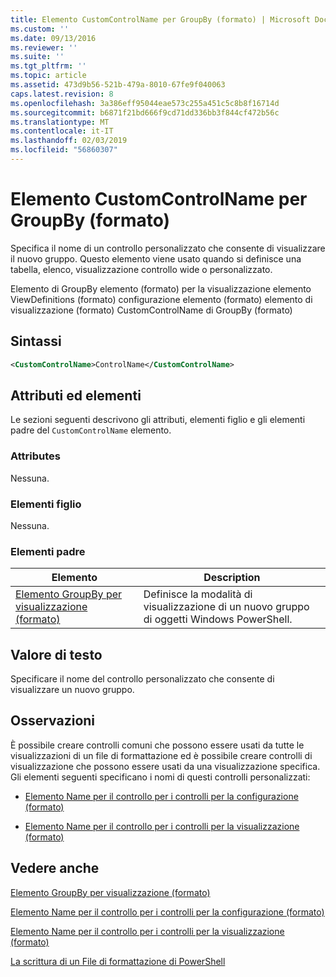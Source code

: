 ```yaml
---
title: Elemento CustomControlName per GroupBy (formato) | Microsoft Docs
ms.custom: ''
ms.date: 09/13/2016
ms.reviewer: ''
ms.suite: ''
ms.tgt_pltfrm: ''
ms.topic: article
ms.assetid: 473d9b56-521b-479a-8010-67fe9f040063
caps.latest.revision: 8
ms.openlocfilehash: 3a386eff95044eae573c255a451c5c8b8f16714d
ms.sourcegitcommit: b6871f21bd666f9cd71dd336bb3f844cf472b56c
ms.translationtype: MT
ms.contentlocale: it-IT
ms.lasthandoff: 02/03/2019
ms.locfileid: "56860307"
---
```

# <a name="customcontrolname-element-for-groupby-format"></a>Elemento CustomControlName per GroupBy (formato)

Specifica il nome di un controllo personalizzato che consente di visualizzare il nuovo gruppo. Questo elemento viene usato quando si definisce una tabella, elenco, visualizzazione controllo wide o personalizzato.

Elemento di GroupBy elemento (formato) per la visualizzazione elemento ViewDefinitions (formato) configurazione elemento (formato) elemento di visualizzazione (formato) CustomControlName di GroupBy (formato)

## <a name="syntax"></a>Sintassi

```xml
<CustomControlName>ControlName</CustomControlName>
```

## <a name="attributes-and-elements"></a>Attributi ed elementi

Le sezioni seguenti descrivono gli attributi, elementi figlio e gli elementi padre del `CustomControlName` elemento.

### <a name="attributes"></a>Attributes

Nessuna.

### <a name="child-elements"></a>Elementi figlio

Nessuna.

### <a name="parent-elements"></a>Elementi padre

|Elemento|Description|
|-------------|-----------------|
|[Elemento GroupBy per visualizzazione (formato)](./groupby-element-for-view-format.md)|Definisce la modalità di visualizzazione di un nuovo gruppo di oggetti Windows PowerShell.|

## <a name="text-value"></a>Valore di testo

Specificare il nome del controllo personalizzato che consente di visualizzare un nuovo gruppo.

## <a name="remarks"></a>Osservazioni

È possibile creare controlli comuni che possono essere usati da tutte le visualizzazioni di un file di formattazione ed è possibile creare controlli di visualizzazione che possono essere usati da una visualizzazione specifica. Gli elementi seguenti specificano i nomi di questi controlli personalizzati:

- [Elemento Name per il controllo per i controlli per la configurazione (formato)](./name-element-for-control-for-controls-for-configuration-format.md)

- [Elemento Name per il controllo per i controlli per la visualizzazione (formato)](./name-element-for-control-for-controls-for-view-format.md)

## <a name="see-also"></a>Vedere anche

[Elemento GroupBy per visualizzazione (formato)](./groupby-element-for-view-format.md)

[Elemento Name per il controllo per i controlli per la configurazione (formato)](./name-element-for-control-for-controls-for-configuration-format.md)

[Elemento Name per il controllo per i controlli per la visualizzazione (formato)](./name-element-for-control-for-controls-for-view-format.md)

[La scrittura di un File di formattazione di PowerShell](./writing-a-powershell-formatting-file.md)
